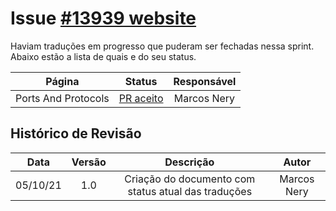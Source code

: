 # Issue [#13939 website](https://github.com/kubernetes/website/issues/13939)

Haviam traduções em progresso que puderam ser fechadas nessa sprint. Abaixo estão a lista de quais e do
seu status.


|Página|Status|Responsável|
|:--:|:--:|:--:|
|Ports And Protocols|[PR aceito](https://github.com/kubernetes/website/pull/29790)|Marcos Nery|

## Histórico de Revisão
|Data|Versão|Descrição|Autor|
|:--:|:--:|:--:|:--:|
|05/10/21|1.0|Criação do documento com status atual das traduções|Marcos Nery|

